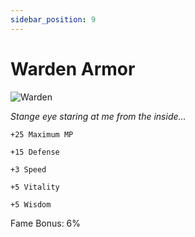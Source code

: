 ```yaml
---
sidebar_position: 9
---
```


# Warden Armor

![Warden](http://i.imgur.com/V8qjkED.png)

<i>Stange eye staring at me from the inside...</i>

    +25 Maximum MP
    
    +15 Defense
    
    +3 Speed
    
    +5 Vitality
    
    +5 Wisdom
    
Fame Bonus: 6%
